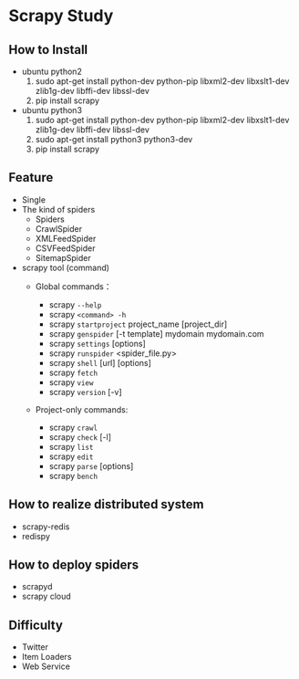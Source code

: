 # Scrapy Study

## How to Install
- ubuntu python2
	1. sudo apt-get install python-dev python-pip libxml2-dev libxslt1-dev zlib1g-dev libffi-dev libssl-dev
	2. pip install scrapy
- ubuntu python3
	1. sudo apt-get install python-dev python-pip libxml2-dev libxslt1-dev zlib1g-dev libffi-dev libssl-dev
	2. sudo apt-get install python3 python3-dev
	3. pip install scrapy

## Feature
- Single
- The kind of spiders
	- Spiders
	- CrawlSpider
	- XMLFeedSpider
	- CSVFeedSpider
	- SitemapSpider
- scrapy tool (command)
	- Global commands：
		- scrapy `--help`
		- scrapy `<command> -h`
		- scrapy `startproject` project_name [project_dir]
		- scrapy `genspider` [-t template] mydomain mydomain.com
		- scrapy `settings` [options]
		- scrapy `runspider` <spider_file.py>
		- scrapy `shell` [url] [options]
		- scrapy `fetch` <url>
		- scrapy `view` <url>
		- scrapy `version` [-v]

	- Project-only commands: 
		- scrapy `crawl` <spider>
		- scrapy `check` [-l] <spider>
		- scrapy `list`
		- scrapy `edit` <spider>
		- scrapy `parse` <url> [options]
		- scrapy `bench`

## How to realize distributed system
- scrapy-redis
- redispy

## How to deploy spiders
- scrapyd
- scrapy cloud

## Difficulty
- Twitter
- Item Loaders
- Web Service 